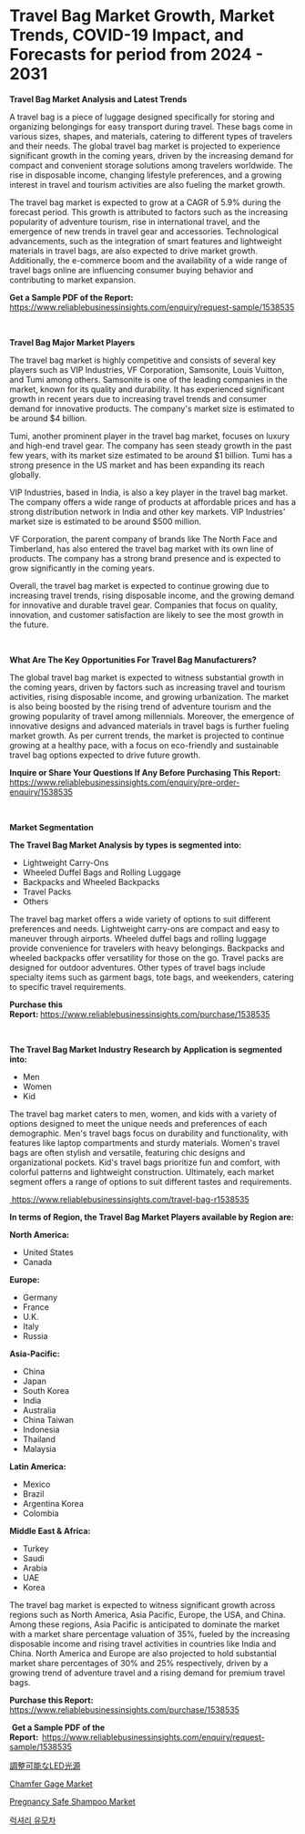 <p><h1>Travel Bag Market Growth, Market Trends, COVID-19 Impact, and Forecasts for period from 2024 - 2031</h1></p><p><strong>Travel Bag Market Analysis and Latest Trends</strong></p>
<p><p>A travel bag is a piece of luggage designed specifically for storing and organizing belongings for easy transport during travel. These bags come in various sizes, shapes, and materials, catering to different types of travelers and their needs. The global travel bag market is projected to experience significant growth in the coming years, driven by the increasing demand for compact and convenient storage solutions among travelers worldwide. The rise in disposable income, changing lifestyle preferences, and a growing interest in travel and tourism activities are also fueling the market growth.</p><p>The travel bag market is expected to grow at a CAGR of 5.9% during the forecast period. This growth is attributed to factors such as the increasing popularity of adventure tourism, rise in international travel, and the emergence of new trends in travel gear and accessories. Technological advancements, such as the integration of smart features and lightweight materials in travel bags, are also expected to drive market growth. Additionally, the e-commerce boom and the availability of a wide range of travel bags online are influencing consumer buying behavior and contributing to market expansion.</p></p>
<p><strong>Get a Sample PDF of the Report:&nbsp;</strong> <a href="https://www.reliablebusinessinsights.com/enquiry/request-sample/1538535">https://www.reliablebusinessinsights.com/enquiry/request-sample/1538535</a></p>
<p>&nbsp;</p>
<p><strong>Travel Bag Major Market Players</strong></p>
<p><p>The travel bag market is highly competitive and consists of several key players such as VIP Industries, VF Corporation, Samsonite, Louis Vuitton, and Tumi among others. Samsonite is one of the leading companies in the market, known for its quality and durability. It has experienced significant growth in recent years due to increasing travel trends and consumer demand for innovative products. The company's market size is estimated to be around $4 billion.</p><p>Tumi, another prominent player in the travel bag market, focuses on luxury and high-end travel gear. The company has seen steady growth in the past few years, with its market size estimated to be around $1 billion. Tumi has a strong presence in the US market and has been expanding its reach globally.</p><p>VIP Industries, based in India, is also a key player in the travel bag market. The company offers a wide range of products at affordable prices and has a strong distribution network in India and other key markets. VIP Industries' market size is estimated to be around $500 million.</p><p>VF Corporation, the parent company of brands like The North Face and Timberland, has also entered the travel bag market with its own line of products. The company has a strong brand presence and is expected to grow significantly in the coming years.</p><p>Overall, the travel bag market is expected to continue growing due to increasing travel trends, rising disposable income, and the growing demand for innovative and durable travel gear. Companies that focus on quality, innovation, and customer satisfaction are likely to see the most growth in the future.</p></p>
<p>&nbsp;</p>
<p><strong>What Are The Key Opportunities For Travel Bag Manufacturers?</strong></p>
<p><p>The global travel bag market is expected to witness substantial growth in the coming years, driven by factors such as increasing travel and tourism activities, rising disposable income, and growing urbanization. The market is also being boosted by the rising trend of adventure tourism and the growing popularity of travel among millennials. Moreover, the emergence of innovative designs and advanced materials in travel bags is further fueling market growth. As per current trends, the market is projected to continue growing at a healthy pace, with a focus on eco-friendly and sustainable travel bag options expected to drive future growth.</p></p>
<p><strong>Inquire or Share Your Questions If Any Before Purchasing This Report:</strong> <a href="https://www.reliablebusinessinsights.com/enquiry/pre-order-enquiry/1538535">https://www.reliablebusinessinsights.com/enquiry/pre-order-enquiry/1538535</a></p>
<p>&nbsp;</p>
<p><strong>Market Segmentation</strong></p>
<p><strong>The Travel Bag Market Analysis by types is segmented into:</strong></p>
<p><ul><li>Lightweight Carry-Ons</li><li>Wheeled Duffel Bags and Rolling Luggage</li><li>Backpacks and Wheeled Backpacks</li><li>Travel Packs</li><li>Others</li></ul></p>
<p><p>The travel bag market offers a wide variety of options to suit different preferences and needs. Lightweight carry-ons are compact and easy to maneuver through airports. Wheeled duffel bags and rolling luggage provide convenience for travelers with heavy belongings. Backpacks and wheeled backpacks offer versatility for those on the go. Travel packs are designed for outdoor adventures. Other types of travel bags include specialty items such as garment bags, tote bags, and weekenders, catering to specific travel requirements.</p></p>
<p><strong>Purchase this Report:&nbsp;</strong><a href="https://www.reliablebusinessinsights.com/purchase/1538535">https://www.reliablebusinessinsights.com/purchase/1538535</a></p>
<p>&nbsp;</p>
<p><strong>The Travel Bag Market Industry Research by Application is segmented into:</strong></p>
<p><ul><li>Men</li><li>Women</li><li>Kid</li></ul></p>
<p><p>The travel bag market caters to men, women, and kids with a variety of options designed to meet the unique needs and preferences of each demographic. Men's travel bags focus on durability and functionality, with features like laptop compartments and sturdy materials. Women's travel bags are often stylish and versatile, featuring chic designs and organizational pockets. Kid's travel bags prioritize fun and comfort, with colorful patterns and lightweight construction. Ultimately, each market segment offers a range of options to suit different tastes and requirements.</p></p>
<p><a href="https://www.reliablebusinessinsights.com/travel-bag-r1538535">&nbsp;https://www.reliablebusinessinsights.com/travel-bag-r1538535</a></p>
<p><strong>In terms of Region, the Travel Bag Market Players available by Region are:</strong></p>
<p>
    <p> <strong> North America: </strong>
        <ul>
            <li>United States</li>
            <li>Canada</li>
        </ul>
        </p> 
    <p> <strong> Europe: </strong>
        <ul>
            <li>Germany</li>
            <li>France</li>
            <li>U.K.</li>
            <li>Italy</li>
            <li>Russia</li>
        </ul>
        </p> 
    <p> <strong> Asia-Pacific: </strong>
        <ul>
            <li>China</li>
            <li>Japan</li>
            <li>South Korea</li>
            <li>India</li>
            <li>Australia</li>
            <li>China Taiwan</li>
            <li>Indonesia</li>
            <li>Thailand</li>
            <li>Malaysia</li>
        </ul>
        </p> 
    <p> <strong> Latin America: </strong>
        <ul>
            <li>Mexico</li>
            <li>Brazil</li>
            <li>Argentina Korea</li>
            <li>Colombia</li>
        </ul>
        </p> 
    <p> <strong> Middle East & Africa: </strong>
        <ul>
            <li>Turkey</li>
            <li>Saudi</li>
            <li>Arabia</li>
            <li>UAE</li>
            <li>Korea</li>
        </ul>
    </p>
    </p>
<p><p>The travel bag market is expected to witness significant growth across regions such as North America, Asia Pacific, Europe, the USA, and China. Among these regions, Asia Pacific is anticipated to dominate the market with a market share percentage valuation of 35%, fueled by the increasing disposable income and rising travel activities in countries like India and China. North America and Europe are also projected to hold substantial market share percentages of 30% and 25% respectively, driven by a growing trend of adventure travel and a rising demand for premium travel bags.</p></p>
<p><strong>Purchase this Report: </strong><a href="https://www.reliablebusinessinsights.com/purchase/1538535">https://www.reliablebusinessinsights.com/purchase/1538535</a></p>
<p>&nbsp;<strong>Get a Sample PDF of the Report:&nbsp;&nbsp;</strong><a href="https://www.reliablebusinessinsights.com/enquiry/request-sample/1538535">https://www.reliablebusinessinsights.com/enquiry/request-sample/1538535</a></p>
<p><strong></strong></p>
<p><p><a href="https://github.com/lily-u-genius/Market-Research-Report-List-2/blob/main/4615381141477.md">調整可能なLED光源</a></p><p><a href="https://github.com/maesanjaya8/Market-Research-Report-List-1/blob/main/chamfer-gage-market.md">Chamfer Gage Market</a></p><p><a href="https://github.com/sowravmitra0/Market-Research-Report-List-1/blob/main/pregnancy-safe-shampoo-market.md">Pregnancy Safe Shampoo Market</a></p><p><a href="https://github.com/FelipeGrrady654556/Market-Research-Report-List-2/blob/main/2200605149326.md">럭셔리 유모차</a></p></p>